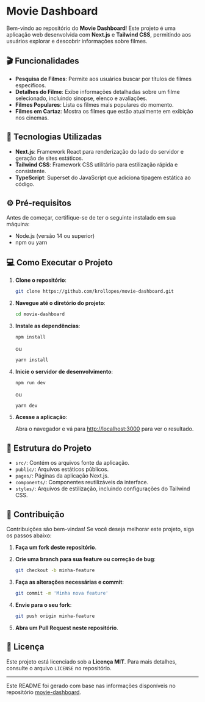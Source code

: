 # Movie Dashboard

Bem-vindo ao repositório do **Movie Dashboard**! Este projeto é uma aplicação web desenvolvida com **Next.js** e **Tailwind CSS**, permitindo aos usuários explorar e descobrir informações sobre filmes.

## :clapper: Funcionalidades

- **Pesquisa de Filmes**: Permite aos usuários buscar por títulos de filmes específicos.
- **Detalhes do Filme**: Exibe informações detalhadas sobre um filme selecionado, incluindo sinopse, elenco e avaliações.
- **Filmes Populares**: Lista os filmes mais populares do momento.
- **Filmes em Cartaz**: Mostra os filmes que estão atualmente em exibição nos cinemas.

## :rocket: Tecnologias Utilizadas

- **Next.js**: Framework React para renderização do lado do servidor e geração de sites estáticos.
- **Tailwind CSS**: Framework CSS utilitário para estilização rápida e consistente.
- **TypeScript**: Superset do JavaScript que adiciona tipagem estática ao código.

## :gear: Pré-requisitos

Antes de começar, certifique-se de ter o seguinte instalado em sua máquina:

- Node.js (versão 14 ou superior)
- npm ou yarn

## :computer: Como Executar o Projeto

1. **Clone o repositório**:

   ```bash
   git clone https://github.com/krollopes/movie-dashboard.git
   ```

2. **Navegue até o diretório do projeto**:

   ```bash
   cd movie-dashboard
   ```

3. **Instale as dependências**:

   ```bash
   npm install
   ```

   ou

   ```bash
   yarn install
   ```

4. **Inicie o servidor de desenvolvimento**:

   ```bash
   npm run dev
   ```

   ou

   ```bash
   yarn dev
   ```

5. **Acesse a aplicação**:

   Abra o navegador e vá para [http://localhost:3000](http://localhost:3000) para ver o resultado.

## :file_folder: Estrutura do Projeto

- `src/`: Contém os arquivos fonte da aplicação.
- `public/`: Arquivos estáticos públicos.
- `pages/`: Páginas da aplicação Next.js.
- `components/`: Componentes reutilizáveis da interface.
- `styles/`: Arquivos de estilização, incluindo configurações do Tailwind CSS.

## :handshake: Contribuição

Contribuições são bem-vindas! Se você deseja melhorar este projeto, siga os passos abaixo:

1. **Faça um fork deste repositório**.
2. **Crie uma branch para sua feature ou correção de bug**:

   ```bash
   git checkout -b minha-feature
   ```

3. **Faça as alterações necessárias e commit**:

   ```bash
   git commit -m 'Minha nova feature'
   ```

4. **Envie para o seu fork**:

   ```bash
   git push origin minha-feature
   ```

5. **Abra um Pull Request neste repositório**.

## :page_facing_up: Licença

Este projeto está licenciado sob a **Licença MIT**. Para mais detalhes, consulte o arquivo `LICENSE` no repositório.

---

Este README foi gerado com base nas informações disponíveis no repositório [movie-dashboard](https://github.com/krollopes/movie-dashboard).

